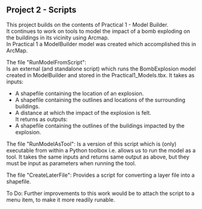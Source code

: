 ## Project 2 - Scripts

This project builds on the contents of Practical 1 - Model Builder.     
It continues to work on tools to model the impact of a bomb exploding on the buildings in its vicinity using Arcmap.    
In Practical 1 a ModelBuilder model was created which accomplished this in ArcMap.    

The file "RunModelFromScript":  
Is an external (and standalone script) which runs the BombExplosion model created in ModelBuilder and stored in the Practical1_Models.tbx. 
It takes as inputs: 
* A shapefile containing the location of an explosion.
* A shapefile containing the outlines and locations of the surrounding buildings.
* A distance at which the impact of the explosion is felt.  
It returns as outputs:  
* A shapefile containing the outlines of the buildings impacted by the explosion.

The file "RunModelAsTool":
Is a version of this script which is (only) executable from within a Python toolbox i.e. allows us to run the model as a tool. 
It takes the same inputs and returns same output as above, but they must be input as parameters when running the tool.  
			
The file "CreateLaterFile":
Provides a script for converting a layer file into a shapefile.

To Do:
Further improvements to this work would be to attach the script to a menu item, to make it more readily runable.